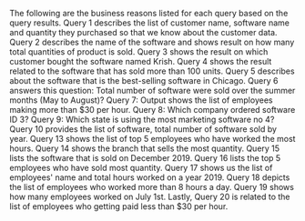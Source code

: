 The following are the business reasons listed for each query based on the query results.
Query 1 describes the list of customer name, software name and quantity they purchased so that we know about the customer data.
Query 2 describes the name of the software and shows result on how many total quantities of product is sold.
Query 3 shows the result on which customer bought the software named Krish.
Query 4 shows the result related to the software that has sold more than 100 units.
Query 5 describes about the software that is the best-selling software in Chicago.
Query 6 answers this question:  Total number of software were sold over the summer months (May to August)?
Query 7: Output shows the list of employees making more than $30 per hour.
Query 8:  Which company ordered software ID 3? 
Query 9: Which state is using the most marketing software no 4? 
Query 10 provides the list of software, total number of software sold by year.
Query 13 shows the list of top 5 employees who have worked the most hours.
Query 14 shows the branch that sells the most quantity.
Query 15 lists the software that is sold on December 2019.
Query 16 lists the top 5 employees who have sold most quantity.
Query 17 shows us the list of employees' name and total hours worked on a year 2019.
Query 18 depicts the list of employees who worked more than 8 hours a day. 
Query 19 shows how many employees worked on July 1st.
Lastly, Query 20 is related to the list of employees who getting paid less than $30 per hour.
